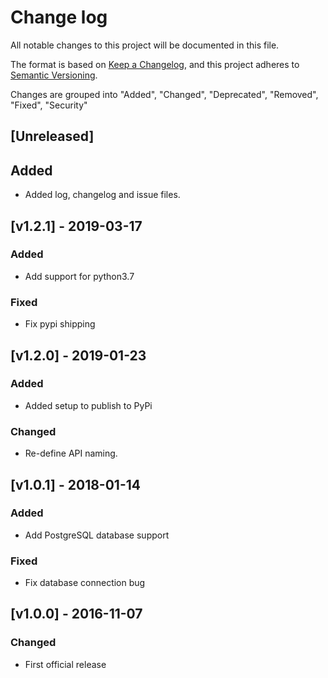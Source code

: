 # **Change log**

All notable changes to this project will be documented in this file.

The format is based on [Keep a Changelog](https://keepachangelog.com/en/1.0.0/), and this project adheres to [Semantic Versioning](https://semver.org/spec/v2.0.0.html).

Changes are grouped into "Added", "Changed", "Deprecated", "Removed", "Fixed", "Security"

## [Unreleased]
## Added
- Added log, changelog and issue files.

## [v1.2.1] - 2019-03-17
### Added
- Add support for python3.7

### Fixed
- Fix pypi shipping
	
## [v1.2.0] - 2019-01-23 
### Added
- Added setup to publish to PyPi

### Changed
- Re-define API naming.

## [v1.0.1] - 2018-01-14
### Added
- Add PostgreSQL database support

### Fixed
- Fix database connection bug

## [v1.0.0] - 2016-11-07
### Changed
- First official release